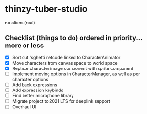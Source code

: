 # thinzy-tuber-studio
no aliens (real)


## Checklist (things to do) ordered in priority... more or less
- [X] Sort out 'sghetti netcode linked to CharacterAnimator
- [X] Move characters from canvas space to world space
- [X] Replace character image component with sprite component
- [ ] Implement moving options in CharacterManager, as well as per character options
- [ ] Add back expressions
- [ ] Add expression keybinds
- [ ] Find better microphone library
- [ ] Migrate project to 2021 LTS for deeplink support
- [ ] Overhaul UI
